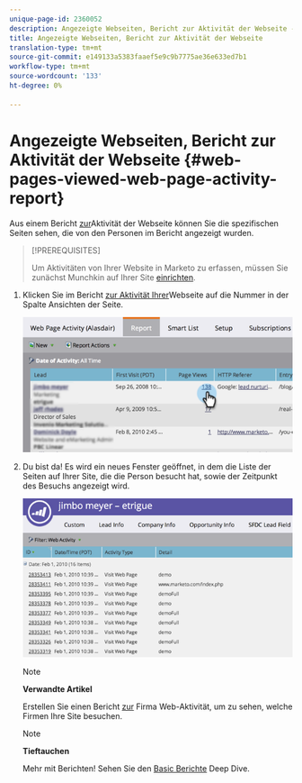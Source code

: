 ```yaml
---
unique-page-id: 2360052
description: Angezeigte Webseiten, Bericht zur Aktivität der Webseite - Marketing-Dokumente - Produktdokumentation
title: Angezeigte Webseiten, Bericht zur Aktivität der Webseite
translation-type: tm+mt
source-git-commit: e149133a5383faaef5e9c9b7775ae36e633ed7b1
workflow-type: tm+mt
source-wordcount: '133'
ht-degree: 0%

---
```



# Angezeigte Webseiten, Bericht zur Aktivität der Webseite {#web-pages-viewed-web-page-activity-report}

Aus einem Bericht [zur](../../../../../product-docs/reporting/basic-reporting/report-types/web-page-activity-report.md)Aktivität der Webseite können Sie die spezifischen Seiten sehen, die von den Personen im Bericht angezeigt wurden.

>[!PREREQUISITES]
>
>Um Aktivitäten von Ihrer Website in Marketo zu erfassen, müssen Sie zunächst Munchkin auf Ihrer Site [einrichten](../../../../../product-docs/administration/additional-integrations/add-munchkin-tracking-code-to-your-website.md).

1. Klicken Sie im Bericht [zur Aktivität Ihrer](../../../../../product-docs/reporting/basic-reporting/report-types/web-page-activity-report.md)Webseite auf die Nummer in der Spalte Ansichten der Seite.

   ![](assets/image2014-9-16-14-3a54-3a8.png)

1. Du bist da! Es wird ein neues Fenster geöffnet, in dem die Liste der Seiten auf Ihrer Site, die die Person besucht hat, sowie der Zeitpunkt des Besuchs angezeigt wird.

   ![](assets/image2014-9-16-14-3a54-3a12.png)

   >[!NOTE]
   >
   >**Verwandte Artikel**
   >
   >
   >Erstellen Sie einen Bericht [zur](../../../../../product-docs/reporting/basic-reporting/report-types/company-web-activity-report.md) Firma Web-Aktivität, um zu sehen, welche Firmen Ihre Site besuchen.

   >[!NOTE]
   >
   >**Tieftauchen**
   >
   >
   >Mehr mit Berichten! Sehen Sie den [Basic Berichte](http://docs.marketo.com/display/docs/basic+reporting) Deep Dive.

